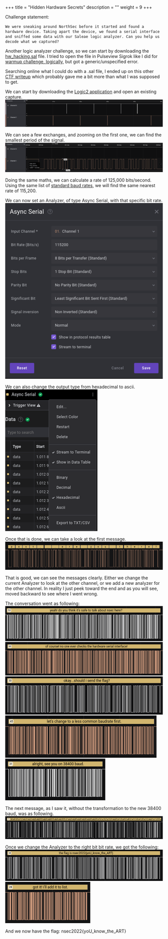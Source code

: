 +++
title = "Hidden Hardware Secrets"
description = ""
weight = 9
+++

Challenge statement:
```
We were sneaking around NorthSec before it started and found a hardware device. Taking apart the device, we found a serial interface and sniffed some data with our Saleae logic analyzer. Can you help us decode what we captured?
```

Another logic analyzer challenge, so we can start by downloading the [hw_hacking.sal](hw_hacking.sal) file. I tried to open the file in Pulseview Sigrok like I did for [warmup challenge, logically](nsec-2022-warmup/warmup-challenge-logically/), but got a generic/unspecified error.

Searching online what I could do with a .sal file, I ended up on this other [CTF writeup](https://kashmir54.github.io/ctfs/CyberApocalypse2021/) which probably gave me a bit more than what I was supposed to get.

We can start by downloading the [Logic2 application](https://www.saleae.com/downloads/) and open an existing capture.\
![overview.png](overview.png)

We can see a few exchanges, and zooming on the first one, we can find the smallest period of the signal.\
![period.png](period.png)

Doing the same maths, we can calculate a rate of 125,000 bits/second. Using the same list of [standard baud rates](https://electronics.stackexchange.com/questions/9264/what-standard-uart-rates-are-there), we will find the same nearest rate of 115,200.

We can now set an Analyzer, of type Async Serial, with that specific bit rate.\
![Analyzer.png](Analyzer.png)

We can also change the output type from hexadecimal to ascii.\
![AsciiOutput.png](AsciiOutput.png)

Once that is done, we can take a look at the first message.\
![message1.png](message1.png)

That is good, we can see the messages clearly. Either we change the current Analyzer to look at the other channel, or we add a new analyzer for the other channel. In reality I just peek toward the end and as you will see, moved backward to see where I went wrong.

The conversation went as following:\
![message2.png](message2.png)\
![message3.png](message3.png)\
![message4.png](message4.png)\
![message5.png](message5.png)\
![message6.png](message6.png)

The next message, as I saw it, without the transformation to the new 38400 baud, was as following.\
![message7wrong.png](message7wrong.png)

Once we change the Analyzer to the right bit bit rate, we got the following:\
![message7clear.png](message7clear.png)\
![message8.png](message8.png)

And we now have the flag: nsec2022{yoU_know_the_ART}